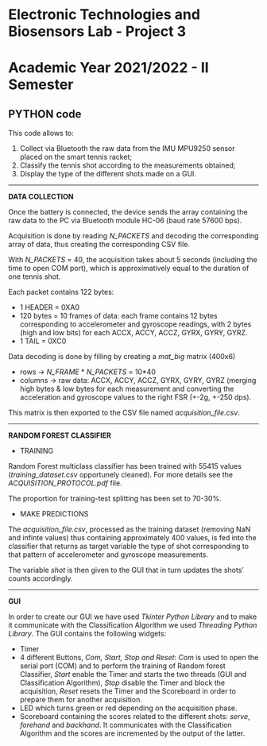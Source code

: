 # Electronic Technologies and Biosensors Lab - Project 3
# Academic Year 2021/2022 - II Semester


## PYTHON code 

This code allows to:
1.  Collect via Bluetooth the raw data from the IMU MPU9250 sensor placed on the smart tennis racket;
2.	Classify the tennis shot according to the measurements obtained;
3.	Display the type of the different shots made on a GUI.


--------------------------------------------

**DATA COLLECTION**

Once the battery is connected, the device sends the array containing the raw data to the PC via Bluetooth module HC-06 (baud rate 57600 bps). 

Acquisition is done by reading *N_PACKETS* and decoding the corresponding array of data, thus creating the corresponding CSV file.

With *N_PACKETS* = 40, the acquisition takes about 5 seconds (including the time to open COM port), which is approximatively equal to the duration of one tennis shot.

Each packet contains 122 bytes: 
-	1 HEADER = 0XA0
-	120 bytes =  10 frames of data: each frame contains 12 bytes corresponding to accelerometer and gyroscope readings, with 2 bytes (high and low bits) for each ACCX, ACCY, ACCZ, GYRX, GYRY, GYRZ.
-	1 TAIL = 0XC0

Data decoding is done by filling by creating a *mat_big* matrix (400x6) 
-	rows -> *N_FRAME* * *N_PACKETS* = 10*40 
-	columns -> raw data: ACCX, ACCY, ACCZ, GYRX, GYRY, GYRZ (merging high bytes & low bytes for each measurement and converting the acceleration and gyroscope values to the right FSR (+-2g, +-250 dps).

This matrix is then exported to the CSV file named *acquisition_file.csv*.



--------------------------------------------

**RANDOM FOREST CLASSIFIER**

* TRAINING

Random Forest multiclass classifier has been trained with 55415 values (*training_dataset.csv* opportunely cleaned). For more details see  the *ACQUISITION_PROTOCOL.pdf* file.

The proportion for training-test splitting has been set to 70-30%.


*  MAKE PREDICTIONS

The *acquisition_file.csv*, processed as the training dataset (removing NaN and infinte values) thus containing approximately 400 values, is fed into the classifier that returns as target variable the type of shot corresponding to that pattern of accelerometer and gyroscope measurements.

The variable *shot* is then given to the GUI that in turn updates the shots’ counts accordingly.

--------------------------------------------

**GUI**

In order to create our GUI we have used *Tkinter Python Library* and to make it communicate with the Classification Algorithm we used *Threading Python Library*. 
The GUI contains the following widgets: 
* Timer 
* 4 different Buttons, *Com, Start, Stop and Reset*: *Com* is used to open the serial port (COM) and to perform the training of Random forest Classifier, *Start* enable the Timer and starts the two threads (GUI and Classification Algorithm), *Stop* disable the Timer and block the acquisition, *Reset* resets the Timer and the Scoreboard in order to prepare them for another acquisition. 
* LED which turns green or red depending on the acquisition phase.
* Scoreboard containing the scores related to the different shots: *serve*, *forehand* and *backhand*. It communicates with the Classification Algorithm and the scores are incremented by the output of the latter. 

